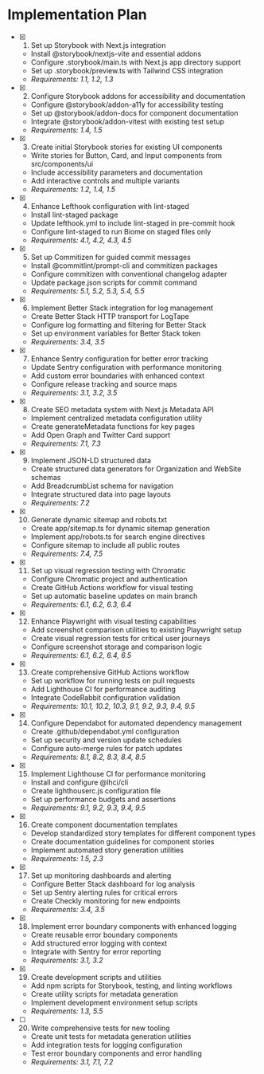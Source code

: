 # Implementation Plan

- [x] 1. Set up Storybook with Next.js integration
  - Install @storybook/nextjs-vite and essential addons
  - Configure .storybook/main.ts with Next.js app directory support
  - Set up .storybook/preview.ts with Tailwind CSS integration
  - _Requirements: 1.1, 1.2, 1.3_

- [x] 2. Configure Storybook addons for accessibility and documentation
  - Configure @storybook/addon-a11y for accessibility testing
  - Set up @storybook/addon-docs for component documentation
  - Integrate @storybook/addon-vitest with existing test setup
  - _Requirements: 1.4, 1.5_

- [x] 3. Create initial Storybook stories for existing UI components
  - Write stories for Button, Card, and Input components from src/components/ui
  - Include accessibility parameters and documentation
  - Add interactive controls and multiple variants
  - _Requirements: 1.2, 1.4, 1.5_

- [x] 4. Enhance Lefthook configuration with lint-staged
  - Install lint-staged package
  - Update lefthook.yml to include lint-staged in pre-commit hook
  - Configure lint-staged to run Biome on staged files only
  - _Requirements: 4.1, 4.2, 4.3, 4.5_

- [x] 5. Set up Commitizen for guided commit messages
  - Install @commitlint/prompt-cli and commitizen packages
  - Configure commitizen with conventional changelog adapter
  - Update package.json scripts for commit command
  - _Requirements: 5.1, 5.2, 5.3, 5.4, 5.5_

- [x] 6. Implement Better Stack integration for log management
  - Create Better Stack HTTP transport for LogTape
  - Configure log formatting and filtering for Better Stack
  - Set up environment variables for Better Stack token
  - _Requirements: 3.4, 3.5_

- [x] 7. Enhance Sentry configuration for better error tracking
  - Update Sentry configuration with performance monitoring
  - Add custom error boundaries with enhanced context
  - Configure release tracking and source maps
  - _Requirements: 3.1, 3.2, 3.5_

- [x] 8. Create SEO metadata system with Next.js Metadata API
  - Implement centralized metadata configuration utility
  - Create generateMetadata functions for key pages
  - Add Open Graph and Twitter Card support
  - _Requirements: 7.1, 7.3_

- [x] 9. Implement JSON-LD structured data
  - Create structured data generators for Organization and WebSite schemas
  - Add BreadcrumbList schema for navigation
  - Integrate structured data into page layouts
  - _Requirements: 7.2_

- [x] 10. Generate dynamic sitemap and robots.txt
  - Create app/sitemap.ts for dynamic sitemap generation
  - Implement app/robots.ts for search engine directives
  - Configure sitemap to include all public routes
  - _Requirements: 7.4, 7.5_

- [x] 11. Set up visual regression testing with Chromatic
  - Configure Chromatic project and authentication
  - Create GitHub Actions workflow for visual testing
  - Set up automatic baseline updates on main branch
  - _Requirements: 6.1, 6.2, 6.3, 6.4_

- [x] 12. Enhance Playwright with visual testing capabilities
  - Add screenshot comparison utilities to existing Playwright setup
  - Create visual regression tests for critical user journeys
  - Configure screenshot storage and comparison logic
  - _Requirements: 6.1, 6.2, 6.4, 6.5_

- [x] 13. Create comprehensive GitHub Actions workflow
  - Set up workflow for running tests on pull requests
  - Add Lighthouse CI for performance auditing
  - Integrate CodeRabbit configuration validation
  - _Requirements: 10.1, 10.2, 10.3, 9.1, 9.2, 9.3, 9.4, 9.5_

- [x] 14. Configure Dependabot for automated dependency management
  - Create .github/dependabot.yml configuration
  - Set up security and version update schedules
  - Configure auto-merge rules for patch updates
  - _Requirements: 8.1, 8.2, 8.3, 8.4, 8.5_

- [x] 15. Implement Lighthouse CI for performance monitoring
  - Install and configure @lhci/cli
  - Create lighthouserc.js configuration file
  - Set up performance budgets and assertions
  - _Requirements: 9.1, 9.2, 9.3, 9.4, 9.5_

- [x] 16. Create component documentation templates
  - Develop standardized story templates for different component types
  - Create documentation guidelines for component stories
  - Implement automated story generation utilities
  - _Requirements: 1.5, 2.3_

- [x] 17. Set up monitoring dashboards and alerting
  - Configure Better Stack dashboard for log analysis
  - Set up Sentry alerting rules for critical errors
  - Create Checkly monitoring for new endpoints
  - _Requirements: 3.4, 3.5_

- [x] 18. Implement error boundary components with enhanced logging
  - Create reusable error boundary components
  - Add structured error logging with context
  - Integrate with Sentry for error reporting
  - _Requirements: 3.1, 3.2_

- [x] 19. Create development scripts and utilities
  - Add npm scripts for Storybook, testing, and linting workflows
  - Create utility scripts for metadata generation
  - Implement development environment setup scripts
  - _Requirements: 1.3, 5.5_

- [ ] 20. Write comprehensive tests for new tooling
  - Create unit tests for metadata generation utilities
  - Add integration tests for logging configuration
  - Test error boundary components and error handling
  - _Requirements: 3.1, 7.1, 7.2_
